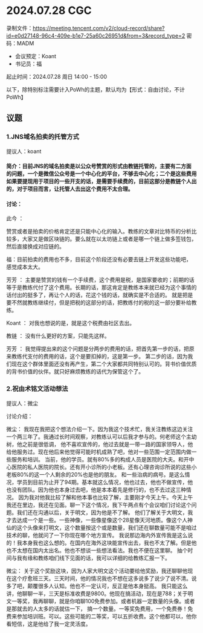 # 2024.07.28 CGC

录制文件：https://meeting.tencent.com/v2/cloud-record/share?id=e0d27148-96c4-409e-b1e7-25a60c26951d&from=3&record_type=2
密码：MADM

- 会议预定：Koant
- 书记员：福

起止时间：2024.07.28 周日 14:00 - 15:00

以下，除特别标注需要计入PoWh的主题，默认均为【形式：自由讨论，不计PoWh】

## 议题

### 1.JNS域名拍卖的托管方式
提议人：koant
#### 简介：目前JNS的域名拍卖是以公众号赞赏的形式由教链托管的，主要有二方面的问题，一个是微信公众号是一个中心化的平台，不够去中心化；二个是这些费用如果要提现用于项目的一些开支的话，是需要手续费的，目前这部分是教链个人出的，对于项目而言，让托管人去出这个费用不太合理。
#### 讨论：
此今 ：

赞赏或者是拍卖的价格肯定还是只能中心化的输入。教练的文章对比特币的分析比较多，大家又是做区块链的。要么就在以太坊链上或者是哪一个链上做多签钱包，然后直接换成对应链的。

福：目前拍卖的费用也不多，目前这个阶段还没有必要去链上开发这些功能吧， 感觉成本太大。

芳芳 ：
主要是赞赏的钱有一个手续费，这个费用是税，是国家要收的；前期的话等于是教练代付了这个费用。长期的话，那这肯定是教练本来就已经为这个事情的话付出的挺多了，再让个人的话，花这个钱的话，就确实是不合适的。
就是把是要不然就教练继续付，但是把税的这部分的话，把教练付的税的这一部分要补给教练。

Koant ：
对我也想说的是，就是这个税费由社区去出。

教链 ：
没有什么更好的方案，只能先这样。

芳芳 ：
我觉得提出来的这个问题是分两步的费用的话，把首先第一步的话，把原来教练代支付的费用的话，这个是要扣掉的，这是第一步。
第二步的话，因为我们现在这个群体里面还没有再产生，第二个大家都共同特别认可的。背书价值优质的背书价值的伙伴。就只好麻烦教练的话代为保管这个了。


### 2.祝由术铭文活动想法
提议人：微尘   

讨论介绍：

微尘：
我现在我把这个想法介绍一下。因为我这个技术忙，我关注教练这边关注一个两三年了。我通过长时间观察，对教练认可以后我才参与的。何老师这个主幼树，他之前是很低调，
他不喜欢宣传的，他过去就是一带一路的国家领导人，他给他服务过。现在他后来他觉得可能时机成熟了吧，他对一些范围一定范围内做一些服务和培训。
当前，他的学员。就有80%多的构成人员是医院的大夫。和开中心医院的私人医院的院长。还有开小诊所的小老板。还有心理咨询诊所说的这些小老板80%的这一个人剩余的20%也是他的朋友。
和一些治病的病号。是这么情况，学员到目前为止开了94期。基本就这么情况，他也过去，他也不做宣传，他也没有团队。因为他也本身过去吧，他是本本着先是修行的，也不去过这三种情况。
因为我对他我比较了解和他本事也比较了解，主要刚才今天上午。今天上午我还在里边，我还在见面。聊一下这个情况，我下午两点有个会议咱们讨论这个问题。我们还在沟通以后，关于明文，因为他是不了解。
他们了解关于大明文，我才去达成一个是一些。一些神像，一些像星像这个28星像天河地质。像这个人神仙的这个头像来打明文，这个数量按这个或是数量，我们还在聊数量可能不是咱过技术的聊，他就问了一下你现在哪个地方宣传。
我说那边海内外宣传我是这么说的！我本身我也这么想的。在国内在海外这块能宣传出去，我也不太了解。但是他也不太想在国内太出名。他也不想谈一些想法看法。我也不便在这里聊。
抽个时间与我有缘和教练咱们线下见面的话，我可以详细的给教练汇报一下。

微尘：
关于这个奖励这块，因为人家大明文这个活动要给他奖励，我还聊聊他现在这个疗愈班三天。三天时间，他的情况我也不想在这多说多了说少了说不清。说多了吧，颠覆很多人认知。他也不一定认可，反正是他本身挺高。
我只能这么讲，他聊聊一半，三天是标准收费是9800。他现在搞活动，现在是788；关于明文一等奖，我再聊聊，就是你咱聊100免费参加。或者机器一定数量的头像。或者是那就去的人太多的话就估一下，
搞一个数量。一等奖免费用，一个免费券！免费来参加培训班。可以。这些可能的二等奖，可以五折收费。这个他都可以，他你看短信，这是他给了我一定灵活度。






















